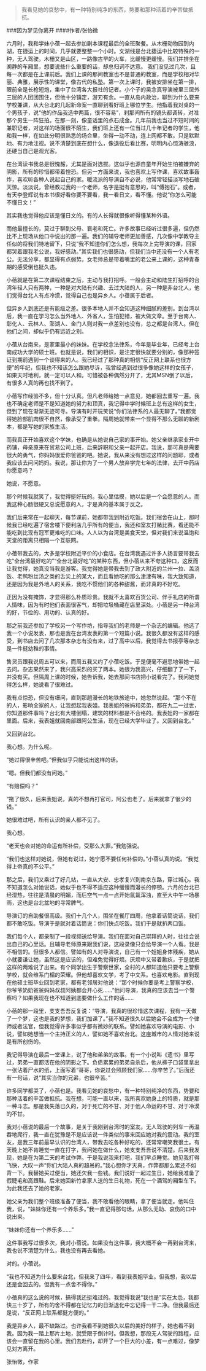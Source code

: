 > 我看见她的哀愁中，有一种特别纯净的东西，势要和那种活着的辛苦做抵抗。

###因为梦见你离开
####作者/张怡微

六月时，我和学妹小蓓一起去参加剧本课程最后的全班聚餐。从木栅动物园到内湖，在捷运上的时间，几乎就要整整一个小时。文湖线是台北捷运中比较特殊的一种，无人驾驶。木栅又是山区，一路像古早的火车，比缓慢更缓慢。我们并排坐在阒静的车厢里，想要说些什么重要的话，却总归词不达意。
我们没见过几次，且每一次都是在上课前后。我们上课的那间教室也不是普通的教室，而是学校相对华丽、典雅，展示性的课堂，像古代的私塾。第一次上课时，我被安排坐在第一排，眼前全是长枪短炮，集中了台湾各大报社的记者。小个子的吴念真导演被里三层外三层的人团团围住，但他十分镇定，游刃有余。一直从岛内政治，聊到为什么要来学校兼课，从大台北的几起新命案一直聊到看好班上哪位学生。他指着我对桌的一个男孩子，说“他的作品我选中两篇，很不容易”，刹那间所有的镜头都调转，对准那个男生一阵狂拍。在那一刻，像童话里的点石成金。几年前我也当过不短时间的兼职记者，对这样的场面很不陌生，我们班上还有一位当过几十年记者的学生，他和我一样，在如此分明很熟悉的场合里，坐得一动不动，连上网都不敢。只是默默地、有力地注视。说不清楚到底在想什么，像退役后看比赛，明明内心惊涛骇浪，还硬当自己是观光客。

在台湾读书我总是很愧赧，尤其是面对选拔。这似乎也源自童年开始生怕被嫌弃的阴影，所有的珍惜都带着惶恐。但另一方面来说，我也喜欢上写作课，喜欢故事轰炸，喜欢听各种人说起自己的家。暖流派的导演自不必说，他常常轻描淡写地石破天惊。淡淡说，曾经教过我的一个老师，名字是挺有意思的，叫“傅抱石”。或者，有天李登辉说有本书很好看你要不要看，我一看日文，看不懂。他说“你怎么可能不懂日文！”

其实我也觉得他应该是懂日文的。有的人长得就很像听得懂某种外语。

而他最擅长的，莫过于聊到父母、衰老和死亡。许多故事已经听过很多遍，但仍然比不上现场从他口中说出的那一遍。我们的辅导老师更加善感，几次像中学教导主任似的将我们特地留下，只说“我不知道你们怎么想，我每次上完导演的课，回家都哭着跟我老公说，我好感动。”其实我们也很感动，但我们当中还没有一个人有老公。无法分享，都显得有点弱势。女老师总是带着嘴里的老公来上课的，这种青春期的感受倒也挺久违。

小蓓就是在第二次课程结束之后，主动与我打招呼。一般会主动和陆生打招呼的台湾年轻人只有两种，一种是对大陆有兴趣、去过大陆的人，另一种是非台北人，他们觉得台北人有点冷漠，觉得自己也是异乡人。小蓓属于后者。

但异乡人到底还是有能级之差。很多本地人并不会知道这种细腻的差别。到台湾以后，我一直在学习怎么当外地人、外省人，生怕犯错，被大做文章。至于台南人、彰化人、云林人、澎湖人、金门人则对我一点差别也没有，总之都是台湾人。但在他们之间，却似乎仍有远近之别。

小蓓从台南来，是家里最小的妹妹。在学校念法律系，今年是毕业年，已经考上台南成功大学的硕士班。也就是说，我们的相识，是注定很快就要分别的，像那种签证到期前遇到一个谈得来的人。我已经过了那种真的相信“反正网上联系也很方便”的年纪，但我也不知该怎么跟她尽诉，我曾经遇到过很多像她这样的女孩子，如果天时地利，就一定可以人和。可惜被各种偶然分开了，尤其MSN倒了以后，有很多人真的再也找不到了。

小蓓写作经验不多，但十分认真。但凡老师给她一点意见，她都回去重写一遍。我也不确定老师是不是知道她的努力和顶真，我记得中学时候班上总有这样的女生，但到了现在渐渐无迹可寻。导演有时开玩笑说“你们法律系的人最无聊了。”我都觉得她脸部肌肉很不自然，像承受了重拳。隔周她就带来一个显得不那么无聊的新剧本，都是写她的家族生活。

而我真正开始喜欢这个学妹，也确是从她说自己家的事开始。她父亲继承家业开中药铺，母亲原来在贸易公司上班，后来辞职和父亲一起开店。我说，那可真是需要很大的勇气，你妈妈很爱你爸爸的吧。她说，我从来没有想过这样的问题耶，或者我应该去问问妈妈。我说，那让你为了一个男人放弃学完七年的法律，去开中药店你愿意吗？

她说，不愿意。

那个时候我就笑了，我觉得挺好玩的。我心里估摸，她以后是一个会愿意的人。而我这种心肠很硬又总说愿意的人，才是真的基本属于反之。

我们后来常在一起聊天，每节课前，她都带我到附近吃饭。我们宿舍在山上，那时候我已经吃遍了宿舍楼下便利店几乎所有的便当，我还和室友打赌比赛，看还能不能吃到比现有冠军更难吃的口味。人人以为台湾是美食天堂，但对我们来说温饱和天堂的距离只相隔一个互联网。

小蓓带我去的，大多是学校附近平价的小食店。在台湾我遇过许多人扬言要带我去吃“全台湾最好吃的”“全台北最好吃”的某种东西，但小蓓从来不夸这种口，这反而让我觉得，她真没当我是游客。我觉得她是带我去到了政大附近的兰州一拉、盖浇饭、老鸭粉丝汤之类的舌尖上的某大，而且看她吃的那么津津有味，我大致知道，还是因为我是外地人的关系，我吃不惯他们的各种甜酱，而非真的不好吃。

正因为没有掩饰，才显得那么朴质珍贵。我就不太喜欢百货公司、伴手礼店的所谓人情味，因为有时他们表面很客气，却把垃圾桶藏在店里深处。小蓓是另一种台湾的好，节俭的、用功的、认真的好。

那之前我还参加了学校另一个写作坊，指导我们的老师是一个杂志的编辑。他选了我一个小说发表，那也是我在台湾发表的第一个短篇小说。我很久都没有这样的感受，到书店去问了几次那本杂志有没有来，过了高中以后，我觉得去书报亭等杂志是一件挺幼稚的事情。

售货员跟我说周五可以来，而周五我又约了小蓓吃饭。于是便毫不避忌地带她一起去问。杂志果然来了，我兴高采烈的买了两本。她很为我高兴，仔细翻了了一下，并没有买。但隔周上课的时候，她告诉我，她去那间书店把小说看完了。我问她觉得怎么样，她说看了很难过。

我有点惊恐，但没有细问，直到那趟漫长的地铁旅途中，她忽然说起。“那个不在的人，影响全家的人，让我想起我表姐。我表姐的爸妈和弟弟，都在九二一过世，你知道那件事吗？台北有大楼倒塌，建筑的材料都是不合格的。我表姐的一家都在里面。后来，我表姐就回南部跟阿公生活，现在已经大学毕业了。又回到台北。”

又回到台北。

我心想。为什么呢。

“她过得很辛苦吧。”但我似乎只能说出这样的话。

“嗯。但我们都没有问她。”

“有赔偿吗？”

“拖了很久，后来表姐说，真的不想再打官司，阿公也老了。后来就拿了很少的钱。”

她很难过吧，所有认识的亲人都不见了。

我心想。

“老天也会对她的命运有所补偿，受那么大罪。”我勉强说。

“我们也这样对她说，但她有说过，她宁愿不要任何补偿的。”小蓓认真的说。“我觉得上帝真的不公平。”

那之后，我们又乘过了好几站，一直从大安、忠孝复兴到南京东路，穿过城心。我不知道怎么对她说话，她似乎也不得不适应这种缓慢而漫长的停顿。六月的台北已经湿热，往往是清晨的明媚，而后空气一点一点开始氤氲浑浊，直至大中午一场暴雨，这也是台北盆地的寻常脾气。

导演订的自助餐很高级。我们十几个人，围坐在餐厅四周，他拿着话筒说话，我们都不敢吃饭。导演于是就对着话筒说：你们快点吃饭。我们于是就扒两口饭。

我们每个人，都录制了一段视频送给导演。我们在面对自己崇拜的人时，往往会说出自己的心里话。且辅导老师原来跟我们说，这段录像只会给导演一个人看。我是不相信的。但很多人都信。譬如有的人对导演说，自己有一个姐姐身体残疾，她从小就要谦让她，虽然这是应该的，但难免觉得好烦。厌烦中又带着歉疚，于是就把这样的两难说了出来。有个同学出生于警察世家，全村的人都知道他只要考上警察学校，就会维系门楣的荣耀。但他却喜欢文学，考了中文系。也喜欢电影。直到现在他硕士班毕业回到老家，都有老邻居对他说：“那个时候你要是考上警察学校，你爷爷奶奶爸爸妈妈叔叔阿姨都会开心死……”他问导演，我真的应该去当一个警察吗？如果我现在也不知道到底要做什么工作的话……

小蓓的那一段里，支支吾吾反复说：“导演，我真的很珍惜这次课程，我有一天做了一个梦，这也是我的梦想，我们加课了。”我不知道很久以后她会不会成为一个律师或者法官，但我觉得许多事似乎都有微妙的联系。譬如她喜欢导演的电影、小说，譬如她想当一个主持正义的人，譬如她不喜欢台北。这座城市的人情对她来说是有所创伤的。

我记得导演在最后一堂课上，说了他和弟弟的故事。有一个小说叫《遗书》里写过，弟弟一直都活在他的阴影之下。负债累累的弟弟自杀后，他从裤子口袋里拿出一张沾着尸水的纸，上面写着“哥哥，你说过会照顾我们家……你辛苦了。”后面还有一句话，说“其实当你的兄弟，也很辛苦。”

许多同学都哭了，小蓓也是。我看见她的哀愁中，有一种特别纯净的东西，势要和那种活着的辛苦做抵抗。我在想，可能一直以来，我所喜欢她身上的特质，就是那一种斗志。那是我失落已久的，对于死亡的不甘、对于他人命运的不甘、对于冷漠的不甘。

我对小蓓说的最后一个故事，是关于我刚到台湾时的室友。无人驾驶的列车一再温吞地爬行，我一直在犹豫是不是应该说一件类似的事来回应她对我的震动。我的室友，是我三年前最早认识的台湾人，带我去吃各种好吃的，还常常嘲笑我很土。有天晚上她不肯睡觉一直在打字，我问她在做什么，她支支吾吾说不清楚。后来我发现，她是在为第二天的考试作弊。于是我说我来打吧，我们早点睡觉。她见我打得飞快，大叹一声“你们大陆人真的超吊的。”我心想你才天真，作弊都那么累还不如背一下。我替她买过便当，她还欠我一些钱。我们说好一起过生日，她给我准备了假睫毛和高跟鞋。后来她回新竹拿家人送的生日礼物，死在一个酒驾的厢型车下。为此我还去了她的老家。

她父亲为我们整个班级准备了便当，我不敢看他的眼睛，拿了便当就走。他叫住我，说，“妹妹你还有一个养乐多。”我一直记得那句话，从那么无助、哀伤的口中说出来。

“妹妹你还有一个养乐多……”

这件事我写过很多次，我对小蓓说。如果没有这件事，我大概不会一再到台湾来，我也说不清楚为什么，我也没有再去看她。

对的。小蓓说。

“我也不知道为什么要来台北，但我来了四年，看到我表姐毕业。但我想，我以后还是会回去的。但我有一点舍不得你。”

小蓓真的这么说的时候，搞得我还挺难过的。我觉得我说“我也是”实在太怂，我都快三十岁了，所有的舍不得都在记忆力的日渐退化中忘记得一干二净。但我最后还是说，“反正网上联系都挺方便的。”

我是异乡人，最不缺路过。也许我看不到她很久以后的美好的样子，她也看不到我。因为我一踏上那片土地，就受限于倒计时。但我想，那段无人驾驶的路程，应该会一直留在我的心里。我们去赴约，却开了一个巨大的小差，有一点难过，像梦见对方离开。



张怡微，作家

 